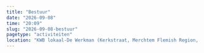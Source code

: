 ```yaml
---
title: "Bestuur"
date: "2026-09-08"
time: "20:09"
slug: "2026-09-08-bestuur"
pagetype: "activiteiten"
location: "KWB lokaal-De Werkman (Kerkstraat, Merchtem Flemish Region, Belgium)"
---
```




